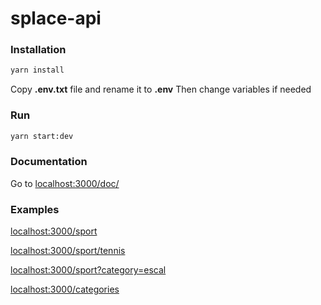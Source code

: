 # splace-api
### Installation
```sh
yarn install
```
Copy **.env.txt** file and rename it to **.env**
Then change variables if needed

### Run 
```sh
yarn start:dev
```

### Documentation
Go to [localhost:3000/doc/](https://localhost:3000/docs/)

### Examples
[localhost:3000/sport](https://localhost:3000/sport)

[localhost:3000/sport/tennis](https://localhost:3000/sport/tennis)

[localhost:3000/sport?category=escal](https://localhost:3000/sport?category=escal)

[localhost:3000/categories](https://localhost:3000/categories)